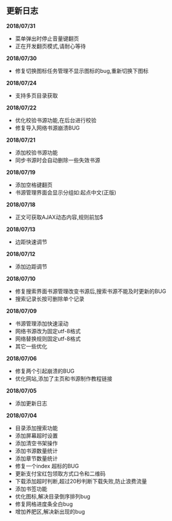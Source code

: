 ## 更新日志
**2018/07/31**
* 菜单弹出时停止音量键翻页
* 正在开发翻页模式,请耐心等待

**2018/07/30**
* 修复切换图标任务管理不显示图标的bug,重新切换下图标

**2018/07/24**
* 支持多页目录获取

**2018/07/22**
* 优化校验书源功能,在后台进行校验
* 修复导入网络书源崩溃BUG

**2018/07/21**
* 添加校验书源功能
* 同步书源时会自动删除一些失效书源

**2018/07/19**
* 添加空格键翻页
* 书源管理界面会显示分组如:起点中文(正版)

**2018/07/18**
* 正文可获取AJAX动态内容,规则前加$

**2018/07/13**
* 边距快速调节

**2018/07/12**
* 添加边距调节

**2018/07/10**
* 修复搜索界面书源管理改变书源后,搜索书源不能及时更新的BUG
* 搜索记录长按可删除单个记录

**2018/07/09**
* 书源管理添加快速滚动
* 网络书源改为固定utf-8格式
* 网络替换规则固定utf-8格式
* 其它一些优化

**2018/07/06**
* 修复两个引起崩溃的BUG
* 优化网站,添加了主页和书源制作教程链接

**2018/07/05**
* 添加更新日志

**2018/07/04**
* 目录添加搜索功能
* 添加屏幕超时设置
* 添加清空书架操作
* 添加书源数量统计
* 添加章节数量统计
* 修复一个index 超标的BUG
* 更新支付宝红包领取方式口令和二维码
* 下载添加超时判断,超过20秒判断下载失败,防止浪费流量
* 添加书签功能
* 优化图标,解决目录倒序排列bug
* 修复网格进度条全白bug
* 增加养肥区,解决新出现的bug
